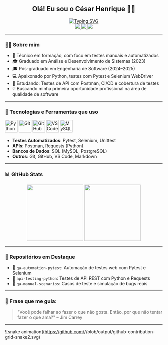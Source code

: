 <h2 align="center"><strong>Olá! Eu sou o César Henrique 👨‍💻</strong></h2>

<div align="center">
  <a href="https://git.io/typing-svg">
    <img src="https://readme-typing-svg.demolab.com?font=Fira+Code&weight=500&size=22&pause=1000&color=00FFD5&center=true&vCenter=true&random=false&width=700&lines=T%C3%A9cnico+em+formac%C3%A3o+com+foco+em+Python+e+Automatiza%C3%A7%C3%A3o+de+Testes+de+Software" alt="Typing SVG">
  </a>
</div>

<div align="center">
  <a href="https://www.instagram.com/cesar.h.dasilva/" target="_blank">
    <img src="https://img.shields.io/badge/Instagram-E4405F?style=for-the-badge&logo=instagram&logoColor=white">
  </a>
  <a href="https://www.linkedin.com/in/devcesarhsilva/" target="_blank">
    <img src="https://img.shields.io/badge/LinkedIn-0077B5?style=for-the-badge&logo=linkedin&logoColor=white">
  </a>
  <a href="mailto:cesar.h.dev.python@gmail.com" target="_blank">
    <img src="https://img.shields.io/badge/Gmail-D14836?style=for-the-badge&logo=gmail&logoColor=white">
  </a>
</div>

---

### 👨‍🎓 Sobre mim

- 📍 Técnico em formação, com foco em testes manuais e automatizados
- 🎓 Graduado em Análise e Desenvolvimento de Sistemas (2023)
- 🎓 Pós-graduado em Engenharia de Software (2024–2025)
- 💻 Apaixonado por Python, testes com Pytest e Selenium WebDriver
- 🧠 Estudando: Testes de API com Postman, CI/CD e cobertura de testes
- 💡 Buscando minha primeira oportunidade profissional na área de qualidade de software

---

### 🚀 Tecnologias e Ferramentas que uso

<div>
  <img src="https://cdn.jsdelivr.net/gh/devicons/devicon/icons/python/python-original.svg" alt="Python" width="40" height="40"/>
  <img src="https://cdn.jsdelivr.net/gh/devicons/devicon/icons/git/git-original.svg" alt="Git" width="40" height="40"/>
  <img src="https://cdn.jsdelivr.net/gh/devicons/devicon/icons/github/github-original.svg" alt="GitHub" width="40" height="40"/>
  <img src="https://cdn.jsdelivr.net/gh/devicons/devicon/icons/vscode/vscode-original.svg" alt="VS Code" width="40" height="40"/>
  <img src="https://cdn.jsdelivr.net/gh/devicons/devicon/icons/mysql/mysql-original-wordmark.svg" alt="MySQL" width="40" height="40"/>
</div>

- **Testes Automatizados**: Pytest, Selenium, Unittest  
- **APIs**: Postman, Requests (Python)  
- **Bancos de Dados**: SQL (MySQL, PostgreSQL)  
- **Outros**: Git, GitHub, VS Code, Markdown

---

### 📊 GitHub Stats

<div align="center">
  <img height="180em" src="https://github-readme-stats.vercel.app/api?username=cesardevpython&show_icons=true&theme=tokyonight&locale=pt-br"/>
  <img height="180em" src="https://github-readme-stats.vercel.app/api/top-langs/?username=cesardevpython&layout=compact&theme=tokyonight"/>
</div>

---

### 📌 Repositórios em Destaque

- 🔹 `qa-automation-pytest`: Automação de testes web com Pytest e Selenium  
- 🔹 `api-testing-python`: Testes de API REST com Python e Requests  
- 🔹 `qa-manual-scenarios`: Casos de teste e simulação de bugs reais

---

### 📢 Frase que me guia:

> "Você pode falhar ao fazer o que não gosta. Então, por que não tentar fazer o que ama?" – Jim Carrey

---

![snake animation](https://github.com/<seu user name>/<seu user name>/blob/output/github-contribution-grid-snake2.svg)
